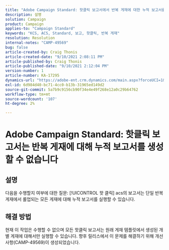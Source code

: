 ```yaml
---
title: "Adobe Campaign Standard: 핫클릭 보고서에서 반복 게재에 대한 누적 보고서를 생성할 수 없음"
description: 설명
solution: Campaign
product: Campaign
applies-to: "Campaign Standard"
keywords: "KCS, ACS, Standard, 보고, 핫클릭, 반복 게재"
resolution: Resolution
internal-notes: "CAMP-49569"
bug: false
article-created-by: Craig Thonis
article-created-date: "9/10/2021 2:08:11 PM"
article-published-by: Craig Thonis
article-published-date: "9/10/2021 2:12:04 PM"
version-number: 1
article-number: KA-17295
dynamics-url: "https://adobe-ent.crm.dynamics.com/main.aspx?forceUCI=1&pagetype=entityrecord&etn=knowledgearticle&id=14217383-4012-ec11-b6e6-000d3a597bfc"
exl-id: 6d984d40-bc71-4cc0-b13b-31965ed149d2
source-git-commit: 5a7b9c9156cb90f34e4e49f268e12a0c29b64762
workflow-type: tm+mt
source-wordcount: '107'
ht-degree: 2%

---
```


# Adobe Campaign Standard: 핫클릭 보고서는 반복 게재에 대해 누적 보고서를 생성할 수 없습니다

## 설명


다음을 수행할지 여부에 대한 질문: [!UICONTROL 핫 클릭] acs의 보고서는 단일 반복 게재에서 롤업되는 모든 게재에 대해 누적 보고서를 실행할 수 있습니다.


## 해결 방법


현재 이 작업은 수행할 수 없으며 모든 핫클릭 보고서는 원래 게재 템플릿에서 생성된 개별 게재에 대해서만 실행할 수 있습니다. 향후 릴리스에서 이 문제를 해결하기 위해 개선 사항(CAMP-49569)이 생성되었습니다.
